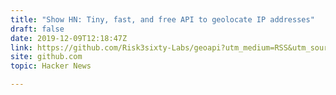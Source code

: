 ```yaml
---
title: "Show HN: Tiny, fast, and free API to geolocate IP addresses"
draft: false
date: 2019-12-09T12:18:47Z
link: https://github.com/Risk3sixty-Labs/geoapi?utm_medium=RSS&utm_source=hune
site: github.com
topic: Hacker News  

---
```

